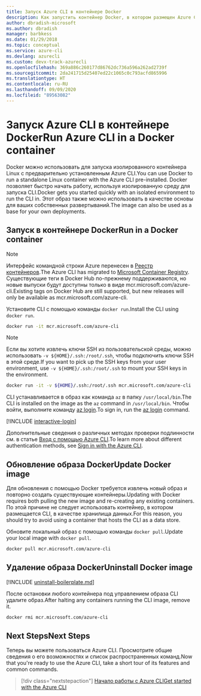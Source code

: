 ```yaml
---
title: Запуск Azure CLI в контейнере Docker
description: Как запустить контейнер Docker, в котором размещен Azure CLI
author: dbradish-microsoft
ms.author: dbradish
manager: barbkess
ms.date: 01/29/2018
ms.topic: conceptual
ms.service: azure-cli
ms.devlang: azurecli
ms.custom: devx-track-azurecli
ms.openlocfilehash: 369a886c260177d86762dc736a596a262ad2739f
ms.sourcegitcommit: 2da241715d25407ed22c1065c0c793acfd865996
ms.translationtype: HT
ms.contentlocale: ru-RU
ms.lasthandoff: 09/09/2020
ms.locfileid: "89563082"
---
```

# <a name="run-azure-cli-in-a-docker-container"></a><span data-ttu-id="6708f-103">Запуск Azure CLI в контейнере Docker</span><span class="sxs-lookup"><span data-stu-id="6708f-103">Run Azure CLI in a Docker container</span></span>

<span data-ttu-id="6708f-104">Docker можно использовать для запуска изолированного контейнера Linux с предварительно установленным Azure CLI.</span><span class="sxs-lookup"><span data-stu-id="6708f-104">You can use Docker to run a standalone Linux container with the Azure CLI pre-installed.</span></span> <span data-ttu-id="6708f-105">Docker позволяет быстро начать работу, используя изолированную среду для запуска CLI.</span><span class="sxs-lookup"><span data-stu-id="6708f-105">Docker gets you started quickly with an isolated environment to run the CLI in.</span></span> <span data-ttu-id="6708f-106">Этот образ также можно использовать в качестве основы для ваших собственных развертываний.</span><span class="sxs-lookup"><span data-stu-id="6708f-106">The image can also be used as a base for your own deployments.</span></span>

## <a name="run-in-a-docker-container"></a><span data-ttu-id="6708f-107">Запуск в контейнере Docker</span><span class="sxs-lookup"><span data-stu-id="6708f-107">Run in a Docker container</span></span>

> [!NOTE]
> <span data-ttu-id="6708f-108">Интерфейс командной строки Azure перенесен в [Реестр контейнеров](https://azure.microsoft.com/services/container-registry).</span><span class="sxs-lookup"><span data-stu-id="6708f-108">The Azure CLI has migrated to [Microsoft Container Registry](https://azure.microsoft.com/services/container-registry).</span></span> <span data-ttu-id="6708f-109">Существующие теги в Docker Hub по-прежнему поддерживаются, но новые выпуски будут доступны только в виде mcr.microsoft.com/azure-cli.</span><span class="sxs-lookup"><span data-stu-id="6708f-109">Existing tags on Docker Hub are still supported, but new releases will only be available as mcr.microsoft.com/azure-cli.</span></span>

<span data-ttu-id="6708f-110">Установите CLI с помощью команды `docker run`.</span><span class="sxs-lookup"><span data-stu-id="6708f-110">Install the CLI using `docker run`.</span></span>

   ```bash
   docker run -it mcr.microsoft.com/azure-cli
   ```

> [!NOTE]
> <span data-ttu-id="6708f-111">Если вы хотите извлечь ключи SSH из пользовательской среды, можно использовать `-v ${HOME}/.ssh:/root/.ssh`, чтобы подключить ключи SSH в этой среде.</span><span class="sxs-lookup"><span data-stu-id="6708f-111">If you want to pick up the SSH keys from your user environment, use `-v ${HOME}/.ssh:/root/.ssh` to mount your SSH keys in the environment.</span></span>
>
> ```bash
> docker run -it -v ${HOME}/.ssh:/root/.ssh mcr.microsoft.com/azure-cli
> ```

<span data-ttu-id="6708f-112">CLI устанавливается в образ как команда `az` в папку `/usr/local/bin`.</span><span class="sxs-lookup"><span data-stu-id="6708f-112">The CLI is installed on the image as the `az` command in `/usr/local/bin`.</span></span> <span data-ttu-id="6708f-113">Чтобы войти, выполните команду [az login](/cli/azure/reference-index#az-login).</span><span class="sxs-lookup"><span data-stu-id="6708f-113">To sign in, run the [az login](/cli/azure/reference-index#az-login) command.</span></span>

[!INCLUDE [interactive-login](includes/interactive-login.md)]

<span data-ttu-id="6708f-114">Дополнительные сведения о различных методах проверки подлинности см. в статье [Вход с помощью Azure CLI](authenticate-azure-cli.md).</span><span class="sxs-lookup"><span data-stu-id="6708f-114">To learn more about different authentication methods, see [Sign in with the Azure CLI](authenticate-azure-cli.md).</span></span>

## <a name="update-docker-image"></a><span data-ttu-id="6708f-115">Обновление образа Docker</span><span class="sxs-lookup"><span data-stu-id="6708f-115">Update Docker image</span></span>

<span data-ttu-id="6708f-116">Для обновления с помощью Docker требуется извлечь новый образ и повторно создать существующие контейнеры.</span><span class="sxs-lookup"><span data-stu-id="6708f-116">Updating with Docker requires both pulling the new image and re-creating any existing containers.</span></span> <span data-ttu-id="6708f-117">По этой причине не следует использовать контейнер, в котором размещается CLI, в качестве хранилища данных.</span><span class="sxs-lookup"><span data-stu-id="6708f-117">For this reason, you should try to avoid using a container that hosts the CLI as a data store.</span></span>

<span data-ttu-id="6708f-118">Обновите локальный образ с помощью команды `docker pull`.</span><span class="sxs-lookup"><span data-stu-id="6708f-118">Update your local image with `docker pull`.</span></span>

```bash
docker pull mcr.microsoft.com/azure-cli
```

## <a name="uninstall-docker-image"></a><span data-ttu-id="6708f-119">Удаление образа Docker</span><span class="sxs-lookup"><span data-stu-id="6708f-119">Uninstall Docker image</span></span>

[!INCLUDE [uninstall-boilerplate.md](includes/uninstall-boilerplate.md)]

<span data-ttu-id="6708f-120">После остановки любого контейнера под управлением образа CLI удалите образ.</span><span class="sxs-lookup"><span data-stu-id="6708f-120">After halting any containers running the CLI image, remove it.</span></span>

```bash
docker rmi mcr.microsoft.com/azure-cli
```

## <a name="next-steps"></a><span data-ttu-id="6708f-121">Next Steps</span><span class="sxs-lookup"><span data-stu-id="6708f-121">Next Steps</span></span>

<span data-ttu-id="6708f-122">Теперь вы можете пользоваться Azure CLI. Просмотрите общие сведения о его возможностях и список распространенных команд.</span><span class="sxs-lookup"><span data-stu-id="6708f-122">Now that you're ready to use the Azure CLI, take a short tour of its features and common commands.</span></span>

> [!div class="nextstepaction"]
> [<span data-ttu-id="6708f-123">Начало работы с Azure CLI</span><span class="sxs-lookup"><span data-stu-id="6708f-123">Get started with the Azure CLI</span></span>](get-started-with-azure-cli.md)
